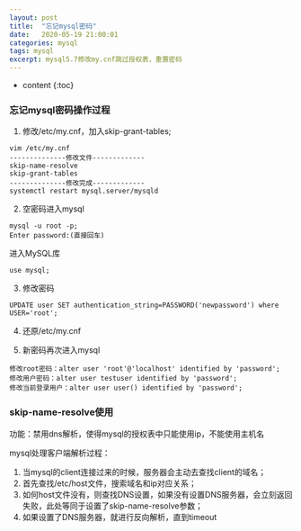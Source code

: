 ```yaml
---
layout: post
title:  "忘记mysql密码"			
date:   2020-05-19 21:00:01
categories: mysql	
tags: mysql
excerpt: mysql5.7修改my.cnf跳过授权表，重置密码
---
```

* content
{:toc}


### 忘记mysql密码操作过程

1. 修改/etc/my.cnf，加入skip-grant-tables;

```
vim /etc/my.cnf
--------------修改文件-------------
skip-name-resolve
skip-grant-tables
--------------修改完成-------------
systemctl restart mysql.server/mysqld
```

2. 空密码进入mysql

```
mysql -u root -p;
Enter password:(直接回车)
```

进入MySQL库
```
use mysql;
```

3. 修改密码

```
UPDATE user SET authentication_string=PASSWORD('newpassword') where USER='root';
```

4. 还原/etc/my.cnf

5. 新密码再次进入mysql

```
修改root密码：alter user 'root'@'localhost' identified by 'password';
修改用户密码：alter user testuser identified by 'password';
修改当前登录用户：alter user user() identified by 'password';
```


### skip-name-resolve使用

功能：禁用dns解析，使得mysql的授权表中只能使用ip，不能使用主机名

mysql处理客户端解析过程：
1. 当mysql的client连接过来的时候，服务器会主动去查找client的域名；
2. 首先查找/etc/host文件，搜索域名和ip对应关系；
3. 如何host文件没有，则查找DNS设置，如果没有设置DNS服务器，会立刻返回失败，此处等同于设置了skip-name-resolve参数；
4. 如果设置了DNS服务器，就进行反向解析，直到timeout

